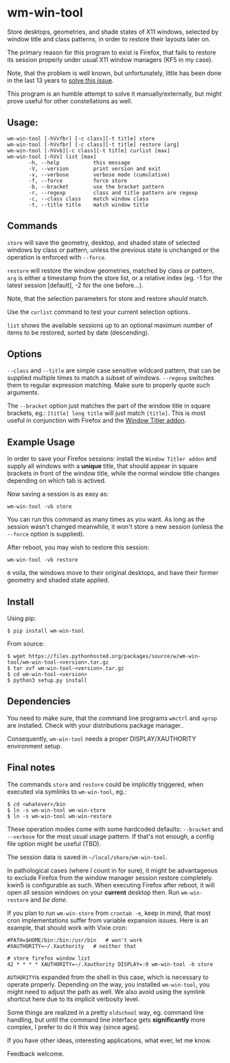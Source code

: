 wm-win-tool
===========
Store desktops, geometries, and shade states of X11 windows, selected by
window title and class patterns, in order to restore their layouts later on.

The primary reason for this program to exist is Firefox, that fails to restore
its session properly under usual X11 window managers (KF5 in my case).

Note, that the problem is well known, but unfortunately, little has been done
in the last 13 years to [solve this issue](https://bugzilla.mozilla.org/show_bug.cgi?id=372650).

This program is an humble attempt to solve it manually/externally, but might
prove useful for other constellations as well.

Usage:
------
```
wm-win-tool [-hVvfbr] [-c class][-t title] store
wm-win-tool [-hVvfbr] [-c class][-t title] restore [arg]
wm-win-tool [-hVvb][-c class][-t title] curlist [max]
wm-win-tool [-hVv] list [max]
       -h, --help           this message
       -V, --version        print version and exit
       -v, --verbose        verbose mode (cumulative)
       -f, --force          force store
       -b, --bracket        use the bracket pattern
       -r, --regexp         class and title pattern are regexp
       -c, --class class    match window class
       -t, --title title    match window title
```

Commands
--------
`store` will save the geometry, desktop, and shaded state of selected windows
by class or pattern, unless the previous state is unchanged or the operation
is enforced with `--force`.

`restore` will restore the window geometries, matched by class or pattern,
`arg` is either a timestamp from the store list, or a relative index (eg. -1
for the latest session [default], -2 for the one before...).

Note, that the selection parameters for store and restore *should* match.

Use the `curlist` command to test your current selection options.

`list` shows the available sessions up to an optional maximum number of items
to be restored, sorted by date (descending).

Options
-------
`--class` and `--title` are simple case sensitive wildcard pattern, that can
be supplied multiple times to match a subset of windows. `--regexp` switches
them to regular expression matching. Make sure to properly quote such
arguments.

The `--bracket` option just matches the part of the window title in square
brackets, eg.: `[title] long title` will just match `[title]`. This is most
useful in conjunction with Firefox and the
[Window Titler addon](https://github.com/tpamula/webextension-window-titler).

Example Usage
-------------
In order to save your Firefox sessions: install the `Window Titler addon` and
supply all windows with a **unique** title, that should appear in square
brackets in front of the window title, while the normal window title changes
depending on which tab is actived.

Now saving a session is as easy as:
```
wm-win-tool -vb store
```

You can run this command as many times as you want. As long as the session
wasn't changed meanwhile, it won't store a new session (unless the `--force`
option is supplied).

After reboot, you may wish to restore this session:
```
wm-win-tool -vb restore
```
é voila, the windows move to their original desktops, and have their former
geometry and shaded state applied.

Install
-------
Using pip:
```
$ pip install wm-win-tool
```

From source:
```
$ wget https://files.pythonhosted.org/packages/source/w/wm-win-tool/wm-win-tool-<version>.tar.gz
$ tar xvf wm-win-tool-<version>.tar.gz
$ cd wm-win-tool-<version>
$ python3 setup.py install
```

Dependencies
------------
You need to make sure, that the command line programs `wmctrl` and `xprop` are
installed. Check with your distributions package manager..

Consequently, `wm-win-tool` needs a proper DISPLAY/XAUTHORITY environment
setup.

Final notes
-----------
The commands `store` and `restore` could be implicitly triggered, when executed
via symlinks to `wm-win-tool`, eg.:
```
$ cd <whatever>/bin
$ ln -s wm-win-tool wm-win-store
$ ln -s wm-win-tool wm-win-restore
```
These operation modes come with some hardcoded defaults: `--bracket` and
`--verbose` for the most usual usage pattern. If that's not enough, a config
file option might be useful (TBD).

The session data is saved in `~/local/share/wm-win-tool`.

In pathological cases (where I count in for sure), it might be advantageous
to exclude Firefox from the window manager session restore completely. kwin5
is configurable as such. When executing Firefox after reboot, it will open all
session windows on your **current** desktop then. Run `wm-win-restore` and *be
done*.

If you plan to run `wm-win-store` from `crontab -e`, keep in mind, that most
cron implementations suffer from variable expansion issues. Here is an
example, that should work with Vixie cron:
```
#PATH=$HOME/bin:/bin:/usr/bin	# won't work
#XAUTHORITY=~/.Xauthority	# neither that

# store firefox window list
42 * * * * XAUTHORITY=~/.Xauthority DISPLAY=:0 wm-win-tool -b store
```
`AUTHORITY`is expanded from the shell in this case, which is necessary to
operate properly. Depending on the way, you installed `wm-win-tool`, you might
need to adjust the path as well. We also avoid using the symlink shortcut
here due to its implicit verbosity level.

Some things are realized in a pretty `oldschool` way, eg. command line
handling, but until the command line interface gets **significantly** more
complex, I prefer to do it this way (since ages).

If you have other ideas, interesting applications, what ever, let me know.

Feedback welcome.
